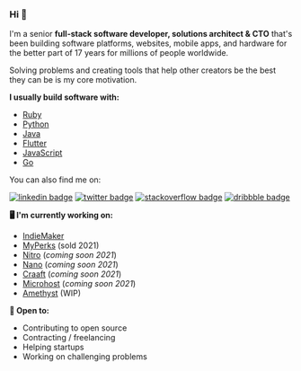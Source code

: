 ### Hi 👋

I'm a senior **full-stack software developer, solutions architect & CTO** that's been building software platforms, websites, mobile apps, and hardware for the better part of 17 years for millions of people worldwide.

Solving problems and creating tools that help other creators be the best they can be is my core motivation.

**I usually build software with:**

- [Ruby](https://www.ruby-lang.org/en)
- [Python](https://www.python.org) 
- [Java](https://www.java.com/en)
- [Flutter](https://flutter.dev)
- [JavaScript](https://www.javascript.com)
- [Go](https://golang.org)

You can also find me on: 

[![linkedin badge](https://img.shields.io/badge/Sean_Nieuwoudt-30302f?style=flat&logo=linkedin)](https://www.linkedin.com/in/seannieuwoudt)
[![twitter badge](https://img.shields.io/badge/@ghstcode-30302f?style=flat&logo=twitter)](https://twitter.com/ghstcode)
[![stackoverflow badge](https://img.shields.io/badge/ghstcode-30302f?style=flat&logo=stackoverflow)](https://stackoverflow.com/users/482842/ghstcode)
[![dribbble badge](https://img.shields.io/badge/ghstcode-30302f?style=flat&logo=dribbble)](https://dribbble.com/ghstcode)

**🖥 I'm currently working on:** 

- [IndieMaker](https://indiemaker.co)
- [MyPerks](https://myperks.co.za) (sold 2021)
- [Nitro](https://nitro.sh) (_coming soon 2021_)
- [Nano](https://nano.sh) (_coming soon 2021_)
- [Craaft](https://craaft.io) (_coming soon 2021_)
- [Microhost](https://microhost.dev) (_coming soon 2021_)
- [Amethyst](https://github.com/amethyst-framework) (WIP)

**🤼 Open to:**

- Contributing to open source 
- Contracting / freelancing
- Helping startups 
- Working on challenging problems